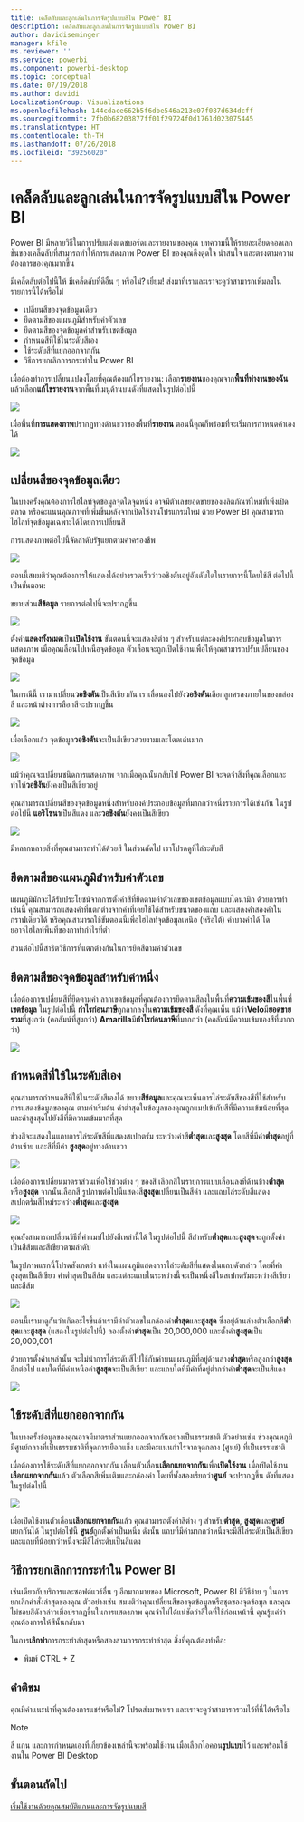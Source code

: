```yaml
---
title: เคล็ดลับและลูกเล่นในการจัดรูปแบบสีใน Power BI
description: เคล็ดลับและลูกเล่นในการจัดรูปแบบสีใน Power BI
author: davidiseminger
manager: kfile
ms.reviewer: ''
ms.service: powerbi
ms.component: powerbi-desktop
ms.topic: conceptual
ms.date: 07/19/2018
ms.author: davidi
LocalizationGroup: Visualizations
ms.openlocfilehash: 144cdace662b5f6dbe546a213e07f087d634dcff
ms.sourcegitcommit: 7fb0b68203877ff01f29724f0d1761d023075445
ms.translationtype: HT
ms.contentlocale: th-TH
ms.lasthandoff: 07/26/2018
ms.locfileid: "39256020"
---
```

# <a name="tips-and-tricks-for-color-formatting-in-power-bi"></a>เคล็ดลับและลูกเล่นในการจัดรูปแบบสีใน Power BI
Power BI มีหลายวิธีในการปรับแต่งแดชบอร์ดและรายงานของคุณ บทความนี้ให้รายละเอียดคอลเลกชันของเคล็ดลับที่สามารถทำให้การแสดงภาพ Power BI ของคุณดึงดูดใจ น่าสนใจ และตรงตามความต้องการของคุณมากขึ้น

มีเคล็ดลับต่อไปนี้ให้ มีเคล็ดลับที่ดีอื่น ๆ หรือไม่? เยี่ยม! ส่งมาที่เราและเราจะดูว่าสามารถเพิ่มลงในรายการนี้ได้หรือไม่

* เปลี่ยนสีของจุดข้อมูลเดียว
* ยึดตามสีของแผนภูมิสำหรับค่าตัวเลข
* ยึดตามสีของจุดข้อมูลค่าสำหรับเขตข้อมูล
* กำหนดสีที่ใช้ในระดับสีเอง
* ใช้ระดับสีที่แยกออกจากกัน
* วิธีการยกเลิกการกระทำใน Power BI

เมื่อต้องทำการเปลี่ยนแปลงโดยที่คุณต้องแก้ไขรายงาน: เลือก**รายงาน**ของคุณจาก**พื้นที่ทำงานของฉัน** แล้วเลือก**แก้ไขรายงาน**จากพื้นที่เมนูด้านบนดังที่แสดงในรูปต่อไปนี้

![](media/service-tips-and-tricks-for-color-formatting/tipstrickscolor_1.png)

เมื่อพื้นที่**การแสดงภาพ**ปรากฏทางด้านขวาของพื้นที่**รายงาน** ตอนนี้คุณก็พร้อมที่จะเริ่มการกำหนดค่าเองได้

![](media/service-tips-and-tricks-for-color-formatting/tipstrickscolor_2.png)

## <a name="change-the-color-of-a-single-data-point"></a>เปลี่ยนสีของจุดข้อมูลเดียว
ในบางครั้งคุณต้องการไฮไลท์จุดข้อมูลจุดใดจุดหนึ่ง อาจมีตัวเลขยอดขายของผลิตภัณฑ์ใหม่ที่เพิ่งเปิดตลาด หรือคะแนนคุณภาพที่เพิ่มขึ้นหลังจากเปิดใช้งานโปรแกรมใหม่ ด้วย Power BI คุณสามารถไฮไลท์จุดข้อมูลเฉพาะได้โดยการเปลี่ยนสี

การแสดงภาพต่อไปนี้จัดลำดับรัฐแยกตามค่าครองชีพ 

![](media/service-tips-and-tricks-for-color-formatting/tipstrickscolor_3.png)

ตอนนี้สมมติว่าคุณต้องการให้แสดงได้อย่างรวดเร็วว่าวอชิงตันอยู่อันดับใดในรายการนี้โดยใช้สี ต่อไปนี้เป็นขั้นตอน:

ขยายส่วน**สีข้อมูล** รายการต่อไปนี้จะปรากฏขึ้น

![](media/service-tips-and-tricks-for-color-formatting/tipstrickscolor_4.png)

ตั้งค่า**แสดงทั้งหมด**เป็น**เปิดใช้งาน** ขั้นตอนนี้จะแสดงสีต่าง ๆ สำหรับแต่ละองค์ประกอบข้อมูลในการแสดงภาพ เมื่อคุณเลื่อนไปเหนือจุดข้อมูล ตัวเลื่อนจะถูกเปิดใช้งานเพื่อให้คุณสามารถปรับเปลี่ยนของจุดข้อมูล

![](media/service-tips-and-tricks-for-color-formatting/tipstrickscolor_5.png)

ในกรณีนี้ เรามาเปลี่ยน**วอชิงตัน**เป็นสีเขียวกัน เราเลื่อนลงไปยัง**วอชิงตัน**เลือกลูกศรลงภายในของกล่องสี และหน้าต่างการลือกสีจะปรากฏขึ้น

![](media/service-tips-and-tricks-for-color-formatting/tipstrickscolor_6.png)

เมื่อเลือกแล้ว จุดข้อมูล**วอชิงตัน**จะเป็นสีเขียวสวยงามและโดดเด่นมาก

![](media/service-tips-and-tricks-for-color-formatting/tipstrickscolor_7.png)

แม้ว่าคุณจะเปลี่ยนชนิดการแสดงภาพ จากเมื่อคุณนั้นกลับไป Power BI จะจดจำสิ่งที่คุณเลือกและทำให้**วอชิงัน**ยังคงเป็นสีเขียวอยู่

คุณสามารถเปลี่ยนสีของจุดข้อมูลหนึ่งสำหรับองค์ประกอบข้อมูลที่มากกว่าหนึ่งรายการได้เช่นกัน ในรูปต่อไปนี้ **แอริโซนา**เป็นสีแดง และ**วอชิงตัน**ยังคงเป็นสีเขียว

![](media/service-tips-and-tricks-for-color-formatting/tipstrickscolor_8.png)

มีหลากหลายสิ่งที่คุณสามารถทำได้ด้วยสี ในส่วนถัดไป เราโปรดดูที่ไล่ระดับสี

## <a name="base-the-colors-of-a-chart-on-a-numeric-value"></a>ยึดตามสีของแผนภูมิสำหรับค่าตัวเลข
แผนภูมิมักจะได้รับประโยชน์จากการตั้งค่าสีที่ยึดตามค่าตัวเลขของเขตข้อมูลแบบไดนามิก ด้วยการทำเช่นนี้ คุณสามารถแสดงค่าที่แตกต่างจากค่าที่เคยใช้ได้สำหรับขนาดของแถบ และแสดงค่าสองค่าในกราฟเดียวได้ หรือคุณสามารถใช้ขั้นตอนนี้เพื่อไฮไลท์จุดข้อมูลเหนือ (หรือใต้) ค่าบางค่าได้ โดยอาจไฮไลท์พื้นที่ของกาทำกำไรที่ต่ำ

ส่วนต่อไปนี้สาธิตวิธีการที่แตกต่างกันในการยึดสีตามค่าตัวเลข

## <a name="base-the-color-of-data-points-on-a-value"></a>ยึดตามสีของจุดข้อมูลสำหรับค่าหนึ่ง
เมื่อต้องการเปลี่ยนสีที่ยึดตามค่า ลากเขตข้อมูลที่คุณต้องการยึดตามสีลงในพื้นที่**ความเข้มของสี**ในพื้นที่**เขตข้อมูล** ในรูปต่อไปนี้ **กำไรก่อนภาษี**ถูกลากลงใน**ความเข้มของสี** ดังที่คุณเห็น แม้ว่า**Velo**มี**ยอดขายรวม**ที่สูงกว่า (คอลัมน์ที่สูงกว่า) **Amarilla**มี**กำไรก่อนภาษี**ที่มากกว่า (คอลัมน์มีความเข้มของสีที่มากกว่า)

![](media/service-tips-and-tricks-for-color-formatting/tipstrickscolor_9.png)

## <a name="customize-the-colors-used-in-the-color-scale"></a>กำหนดสีที่ใช้ในระดับสีเอง
คุณสามารถกำหนดสีที่ใช้ในระดับสีเองได้ ขยาย**สีข้อมูล**และคุณจะเห็นการไล่ระดับสีของสีที่ใช้สำหรับการแสดงข้อมูลของคุณ ตามค่าเริ่มต้น ค่าต่ำสุดในข้อมูลของคุณถูกแมปเข้ากับสีที่มีความเข้มน้อยที่สุด และค่าสูงสุดไปยังสีที่มีความเข้มมากที่สุด

ช่วงสีจะแสดงในแถบการไล่ระดับสีที่แสดงสเปกตรัม ระหว่างค่าสี**ต่ำสุด**และ**สูงสุด** โดยสีที่มีค่า**ต่ำสุด**อยู่ที่ด้านซ้าย และสีที่มีค่า **สูงสุด**อยู่ทางด้านขวา

![](media/service-tips-and-tricks-for-color-formatting/tipstrickscolor_10.png)

เมื่อต้องการเปลี่ยนมาตราส่วนเพื่อใช้ช่วงต่าง ๆ ของสี เลือกสีในรายการแบบเลื่อนลงที่ด้านข้าง**ต่ำสุด**หรือ**สูงสุด** จากนั้นเลือกสี รูปภาพต่อไปนี้แสดงสี**สูงสุด**เปลี่ยนเป็นสีดำ และแถบไล่ระดับสีแสดงสเปกตรัมสีใหม่ระหว่าง**ต่ำสุด**และ**สูงสุด**

![](media/service-tips-and-tricks-for-color-formatting/tipstrickscolor_11.png)

คุณยังสามารถเปลี่ยนวิธีที่ค่าแมปไปยังสีเหล่านี้ได้ ในรูปต่อไปนี้ สีสำหรับ**ต่ำสุด**และ**สูงสุด**จะถูกตั้งค่าเป็นสีส้มและสีเขียวตามลำดับ

ในรูปภาพแรกนี้โปรดสังเกตว่า แท่งในแผนภูมิแสดงการไล่ระดับสีที่แสดงในแถบดังกล่าว โดยที่ค่าสูงสุดเป็นสีเขียว ค่าต่ำสุดเป็นสีส้ม และแต่ละแถบในระหว่างนี้จะเป็นหนึ่งสีในสเปกตรัมระหว่างสีเขียวและสีส้ม

![](media/service-tips-and-tricks-for-color-formatting/tipstrickscolor_12.png)

ตอนนี้เรามาดูกันว่าเกิดอะไรขึ้นถ้าเรามีค่าตัวเลขในกล่องค่า**ต่ำสุด**และ**สูงสุด** ซึ่งอยู่ด้านล่างตัวเลือกสี**ต่ำสุด**และ**สูงสุด** (่แสดงในรูปต่อไปนี้) ลองตั้งค่า**ต่ำสุด**เป็น 20,000,000 และตั้งค่า**สูงสุด**เป็น 20,000,001

ด้วยการตั้งค่าเหล่านั้น จะไม่นำการไล่ระดับสีไปใช้กับค่าบนแผนภูมิที่อยู่ด้านล่าง**ต่ำสุด**หรือสูงกว่า**สูงสุด**อีกต่อไป แถบใดที่มีค่าเหนือค่า**สูงสุด**จะเป็นสีเขียว และแถบใดที่มีค่าที่อยู่ต่ำกว่าค่า**ต่ำสุด**จะเป็นสีแดง

![](media/service-tips-and-tricks-for-color-formatting/tipstrickscolor_13.png)

## <a name="use-diverging-color-scales"></a>ใช้ระดับสีที่แยกออกจากกัน
ในบางครั้งข้อมูลของคุณอาจมีมาตราส่วนแยกออกจากกันอย่างเป็นธรรมชาติ ตัวอย่างเช่น ช่วงอุณหภูมิมีศูนย์กลางที่เป็นธรรมชาติที่จุดการเยือกแข็ง และมีคะแนนกำไรจากจุดกลาง (ศูนย์) ที่เป็นธรรมชาติ

เมื่อต้องการใช้ระดับสีที่แยกออกจากกัน เลื่อนตัวเลื่อน**เลือกแยกจากกัน**เพื่อ**เปิดใช้งาน** เมื่อเปิดใช้งาน**เลือกแยกจากกัน**แล้ว ตัวเลือกสีเพิ่มเติมและกล่องค่า โดยที่ทั้งสองเรียกว่า**ศูนย์** จะปรากฏขึ้น ดังที่แสดงในรูปต่อไปนี้

![](media/service-tips-and-tricks-for-color-formatting/tipstrickscolor_14.png)

เมื่อเปิดใช้งานตัวเลื่อน**เลือกแยกจากกัน**แล้ว คุณสามารถตั้งค่าสีต่าง ๆ สำหรับ**ต่ำสุด**, **สูงสุด**และ**ศูนย์**แยกกันได้ ในรูปต่อไปนี้ **ศูนย์**ถูกตั้งค่าเป็นหนึ่ง ดังนั้น แถบที่มีค่ามากกว่าหนึ่งจะมีสีไล่ระดับเป็นสีเขียว และแถบที่น้อยกว่าหนึ่งจะมีสีไล่ระดับเป็นสีแดง

## <a name="how-to-undo-in-power-bi"></a>วิธีการยกเลิกการกระทำใน Power BI
เช่นเดียวกับบริการและซอฟต์แวร์อื่น ๆ อีกมากมายของ Microsoft, Power BI มีวิธีง่าย ๆ ในการยกเลิกคำสั่งล่าสุดของคุณ ตัวอย่างเช่น สมมติว่าคุณเปลี่ยนสีของจุดข้อมูลหรือชุดของจุดข้อมูล และคุณไม่ชอบสีดังกล่าวเมื่อปรากฏขึ้นในการแสดงภาพ คุณจำไม่ได้แน่ชัดว่าสีใดที่ใช้ก่อนหน้านี้ คุณรู้แค่ว่าคุณต้องการให้สีนั้นกลับมา

ในการ**เลิกทำ**การกระทำล่าสุดหรือสองสามการกระทำล่าสุด สิ่งที่คุณต้องทำคือ:

- พิมพ์ CTRL + Z

## <a name="feedback"></a>คำติชม
คุณมีคำแนะนำที่คุณต้องการแชร์หรือไม่? โปรดส่งมาหาเรา และเราจะดูว่าสามารถรวมไว้ที่นี่ได้หรือไม่

>[!NOTE]
>สี แกน และการกำหนดเองที่เกี่ยวข้องเหล่านี้จะพร้อมใช้งาน เมื่อเลือกไอคอน**รูปแบบ**ไว้ และพร้อมใช้งานใน Power BI Desktop

## <a name="next-steps"></a>ขั้นตอนถัดไป
[เริ่มใช้งานด้วยคุณสมบัติแกนและการจัดรูปแบบสี](service-getting-started-with-color-formatting-and-axis-properties.md)

